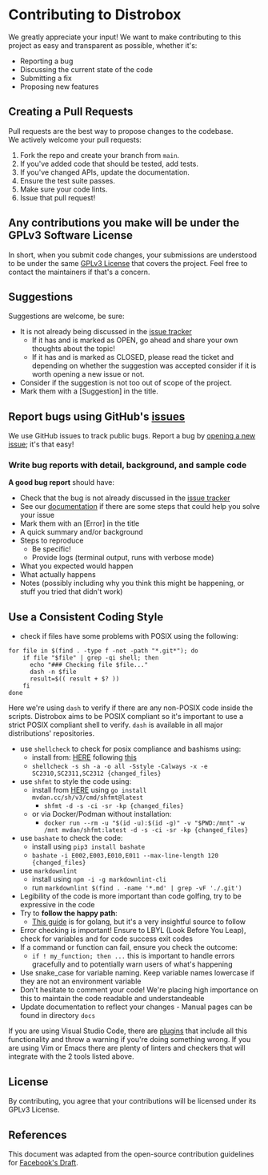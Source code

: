 # Contributing to Distrobox

We greatly appreciate your input! We want to make contributing to this project
as easy and transparent as possible, whether it's:

- Reporting a bug
- Discussing the current state of the code
- Submitting a fix
- Proposing new features

## Creating a Pull Requests

Pull requests are the best way to propose changes to the codebase.  
We actively welcome your pull requests:

1. Fork the repo and create your branch from `main`.
2. If you've added code that should be tested, add tests.
3. If you've changed APIs, update the documentation.
4. Ensure the test suite passes.
5. Make sure your code lints.
6. Issue that pull request!

## Any contributions you make will be under the GPLv3 Software License

In short, when you submit code changes, your submissions are understood to be
under the same [GPLv3 License](https://choosealicense.com/licenses/gpl-3.0/) that
covers the project.
Feel free to contact the maintainers if that's a concern.

## Suggestions

Suggestions are welcome, be sure:

- It is not already being discussed in the [issue tracker](https://github.com/89luca89/distrobox/issues)
  - If it has and is marked as OPEN, go ahead and share your own
    thoughts about the topic!
  - If it has and is marked as CLOSED, please read the ticket and depending on
    whether the suggestion was accepted consider if it is worth opening
    a new issue or not.
- Consider if the suggestion is not too out of scope of the project.
- Mark them with a [Suggestion] in the title.

## Report bugs using GitHub's [issues](https://github.com/89luca89/distrobox/issues)

We use GitHub issues to track public bugs.
Report a bug by
[opening a new issue](https://github.com/89luca89/distrobox/issues); it's that easy!

### Write bug reports with detail, background, and sample code

**A good bug report** should have:

- Check that the bug is not already discussed in the [issue tracker](https://github.com/89luca89/distrobox/issues)
- See our [documentation](https://github.com/89luca89/distrobox/tree/main/docs)
  if there are some steps that could help you solve your issue
- Mark them with an [Error] in the title
- A quick summary and/or background
- Steps to reproduce
  - Be specific!
  - Provide logs (terminal output, runs with verbose mode)
- What you expected would happen
- What actually happens
- Notes (possibly including why you think this might be happening, or stuff you
  tried that didn't work)

## Use a Consistent Coding Style

- check if files have some problems with POSIX using the following:

```shell
for file in $(find . -type f -not -path "*.git*"); do
    if file "$file" | grep -qi shell; then
      echo "### Checking file $file..."
      dash -n $file
      result=$(( result + $? ))
    fi
done
```

  Here we're using `dash` to verify if there are any non-POSIX code inside the
  scripts. Distrobox aims to be POSIX compliant so it's important to use a
  strict POSIX compliant shell to verify. `dash` is available in all major distributions'
  repositories.

- use `shellcheck` to check for posix compliance and bashisms using:
  - install from: [HERE](https://github.com/koalaman/shellcheck)
    following [this](https://github.com/koalaman/shellcheck#installing)
  - `shellcheck -s sh -a -o all -Sstyle -Calways -x -e SC2310,SC2311,SC2312 {changed_files}`
- use `shfmt` to style the code using:
  - install from [HERE](https://github.com/mvdan/sh) using `go install mvdan.cc/sh/v3/cmd/shfmt@latest`
    - `shfmt -d -s -ci -sr -kp {changed_files}`
  - or via Docker/Podman without installation:
    - `docker run --rm -u "$(id -u):$(id -g)" -v "$PWD:/mnt" -w /mnt mvdan/shfmt:latest -d -s -ci -sr -kp {changed_files}`
- use `bashate` to check the code:
  - install using `pip3 install bashate`
  - `bashate -i E002,E003,E010,E011 --max-line-length 120 {changed_files}`
- use `markdownlint`
  - install using `npm -i -g markdownlint-cli`
  - run `markdownlint $(find . -name '*.md' | grep -vF './.git')`
- Legibility of the code is more important than code golfing, try to be
  expressive in the code
- Try to **follow the happy path**:
  - [This guide](https://maelvls.dev/go-happy-line-of-sight/) is for golang,
    but it's a very insightful source to follow
- Error checking is important! Ensure to LBYL (Look Before You Leap), check for
  variables and for code success exit codes
- If a command or function can fail, ensure you check the outcome:
  - `if ! my_function; then ...`
    this is important to handle errors gracefully and to potentially warn users
    of what's happening
- Use snake_case for variable naming. Keep variable names lowercase if they are
  not an environment variable
- Don't hesitate to comment your code! We're placing high importance on this to
  maintain the code readable and understandeable
- Update documentation to reflect your changes - Manual pages can be found in
  directory `docs`

If you are using Visual Studio Code, there are [plugins](https://marketplace.visualstudio.com/items?itemName=timonwong.shellcheck)
that include all this functionality and throw a warning if you're doing
something wrong.
If you are using Vim or Emacs there are plenty of linters and checkers that will
integrate with the 2 tools listed above.

## License

By contributing, you agree that your contributions will be licensed under
its GPLv3 License.

## References

This document was adapted from the open-source contribution guidelines
for [Facebook's Draft](https://github.com/facebook/draft-js/blob/a9316a723f9e918afde44dea68b5f9f39b7d9b00/CONTRIBUTING.md).
